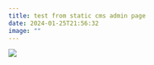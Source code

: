 ```yaml
---
title: test from static cms admin page
date: 2024-01-25T21:56:32
image: ""
---
```

![](assets/linux.png)



